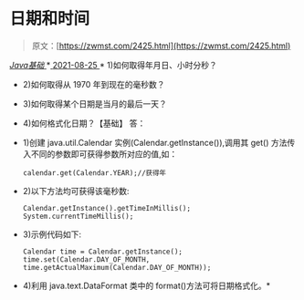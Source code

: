 <!--yml
category: 未分类
date: 0001-01-01 00:00:00
--->

# 日期和时间

> 原文：[https://zwmst.com/2425.html](https://zwmst.com/2425.html)

   [ *Java基础* ](https://zwmst.com/java%e5%9f%ba%e7%a1%80)*[ <time datetime="2021-08-25T09:33:10+08:00"> 2021-08-25 </time> ](https://zwmst.com/2425.html)  *   1)如何取得年月日、小时分秒？
*   2)如何取得从 1970 年到现在的毫秒数？
*   3)如何取得某个日期是当月的最后一天？
*   4)如何格式化日期？【基础】
    答：
*   1)创建 java.util.Calendar 实例(Calendar.getInstance()),调用其 get() 方法传入不同的参数即可获得参数所对应的值,如：

    ```
    calendar.get(Calendar.YEAR);//获得年 
    ```

*   2)以下方法均可获得该毫秒数:

    ```
    Calendar.getInstance().getTimeInMillis();
    System.currentTimeMillis(); 
    ```

*   3)示例代码如下:

    ```
    Calendar time = Calendar.getInstance(); 
    time.set(Calendar.DAY_OF_MONTH, 
    time.getActualMaximum(Calendar.DAY_OF_MONTH));
    ```

*   4)利用 java.text.DataFormat 类中的 format()方法可将日期格式化。*